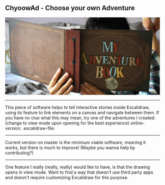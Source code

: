 ## ChyoowAd - Choose your own Adventure
![Person holding Adventure Book](logo_placeholderHD.jpeg)

---
This piece of software helps to tell interactive stories inside Excalidraw, using its feature to link elements on a canvas and navigate between them.
If you have no clue what this may mean, try one of the adventures I created:
(change to view mode upon opening for the best experience)
online-version: 
.excalidraw-file:

---
Current version on master is the minimum viable software, meaning it works, but there is much to improve!
(Maybe you wanna help by contributing?)

---
One feature I really (really, really) would like to have, is that the drawing opens in view mode.
Want to find a way that doesn't use third party apps and doesn't require customizing Excalidraw for this purpose.